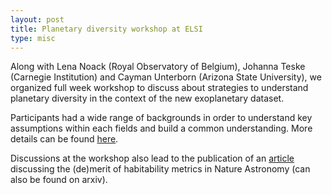 ```yaml
---
layout: post
title: Planetary diversity workshop at ELSI
type: misc
---
```



Along with Lena Noack (Royal Observatory of Belgium), Johanna Teske (Carnegie 
Institution) and Cayman Unterborn (Arizona State University), we organized full 
week workshop to discuss about strategies to understand planetary diversity in 
the context of the new exoplanetary dataset.

Participants had a wide range of backgrounds in order to understand key 
assumptions within each fields and build a common understanding. More details 
can be found
[here](http://www.elsi.jp/en/research/activities/workshops/2016/11/20161114eon.html).

Discussions at the workshop also lead to the publication of an 
[article](https://www.nature.com/articles/s41550-017-0042) 
discussing the (de)merit of habitability metrics in Nature Astronomy (can also 
be found on arxiv).
